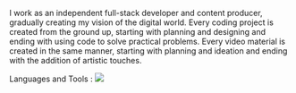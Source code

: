 I work as an independent full-stack developer and content producer, gradually creating my vision of the digital world. Every coding project is created from the ground up, starting with planning and designing and ending with using code to solve practical problems. Every video material is created in the same manner, starting with planning and ideation and ending with the addition of artistic touches.

<p align="left">
  Languages and Tools : 
  <img src="https://upload.wikimedia.org/wikipedia/commons/thumb/a/a7/React-icon.svg/2300px-React-icon.svg.png">
</p>
